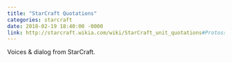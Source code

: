 ```yaml
---
title: "StarCraft Quotations"
categories: starcraft
date: 2018-02-19 18:40:00 -0000
link: http://starcraft.wikia.com/wiki/StarCraft_unit_quotations#Protoss
---
```

Voices & dialog from StarCraft.
